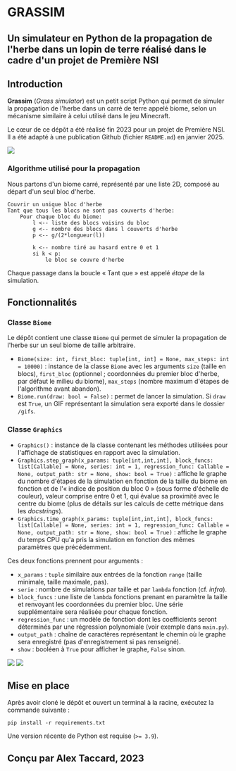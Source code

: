 # GRASSIM
## Un simulateur en Python de la propagation de l'herbe dans un lopin de terre réalisé dans le cadre d'un projet de Première NSI

## Introduction
**Grassim** (*Grass simulator*) est un petit script Python qui permet de simuler la propagation de l'herbe dans un carré de terre appelé biome, selon un mécanisme similaire à celui utilisé dans le jeu Minecraft.

Le cœur de ce dépôt a été réalisé fin 2023 pour un projet de Première NSI. Il a été adapté à une publication Github (fichier `README.md`) en janvier 2025.

![](https://i.imgur.com/bvpYvDF.gif)

### Algorithme utilisé pour la propagation
Nous partons d'un biome carré, représenté par une liste 2D, composé au départ d'un seul bloc d'herbe.

```
Couvrir un unique bloc d'herbe
Tant que tous les blocs ne sont pas couverts d'herbe:
    Pour chaque bloc du biome:
        l <-- liste des blocs voisins du bloc
        g <-- nombre des blocs dans l couverts d'herbe
        p <-- g/(2*longueur(l))

        k <-- nombre tiré au hasard entre 0 et 1
        si k < p:
            le bloc se couvre d'herbe
```

Chaque passage dans la boucle « Tant que » est appelé *étape* de la simulation.

## Fonctionnalités
### Classe `Biome`
Le dépôt contient une classe `Biome` qui permet de simuler la propagation de l'herbe sur un seul biome de taille arbitraire.

* `Biome(size: int, first_bloc: tuple[int, int] = None, max_steps: int = 10000)` : instance de la classe `Biome` avec les arguments `size` (taille en blocs), `first_bloc` (optionnel ; coordonnées du premier bloc d'herbe, par défaut le milieu du biome), `max_steps` (nombre maximum d'étapes de l'algorithme avant abandon).
* `Biome.run(draw: bool = False)` : permet de lancer la simulation. Si `draw` est `True`, un GIF représentant la simulation sera exporté dans le dossier `/gifs`.

### Classe `Graphics` 
* `Graphics()` : instance de la classe contenant les méthodes utilisées pour l'affichage de statistiques en rapport avec la simulation.
* `Graphics.step_graph(x_params: tuple[int,int,int], block_funcs: list[Callable] = None, series: int = 1, regression_func: Callable = None, output_path: str = None, show: bool = True)` : affiche le graphe du nombre d'étapes de la simulation en fonction de la taille du biome en fonction et de l'« indice de position du bloc 0 » (sous forme d'échelle de couleur), valeur comprise entre 0 et 1, qui évalue sa proximité avec le centre du biome (plus de détails sur les calculs de cette métrique dans les *docstrings*).
* `Graphics.time_graph(x_params: tuple[int,int,int], block_funcs: list[Callable] = None, series: int = 1, regression_func: Callable = None, output_path: str = None, show: bool = True)` : affiche le graphe du temps CPU qu'a pris la simulation en fonction des mêmes paramètres que précédemment.

Ces deux fonctions prennent pour arguments :
* `x_params` : `tuple` similaire aux entrées de la fonction `range` (taille minimale, taille maximale, pas).
* `serie` : nombre de simulations par taille et par `lambda` fonction (cf. *infra*).
* `block_funcs` : une liste de `lambda` fonctions prenant en paramètre la taille et renvoyant les coordonnées du premier bloc. Une série supplémentaire sera réalisée pour chaque fonction.
* `regression_func` : un modèle de fonction dont les coefficients seront déterminés par une régression polynomiale (voir exemple dans `main.py`).
* `output_path` : chaîne de caractères représentant le chemin où le graphe sera enregistré (pas d'enregistrement si pas renseigné).
* `show` : booléen à `True` pour afficher le graphe, `False` sinon.


![](https://i.imgur.com/I18la3L.png)
![](https://i.imgur.com/cB4PQqr.png)

## Mise en place
Après avoir cloné le dépôt et ouvert un terminal à la racine, exécutez la commande suivante :
```
pip install -r requirements.txt
```

Une version récente de Python est requise (`>= 3.9`).

## Conçu par Alex Taccard, 2023